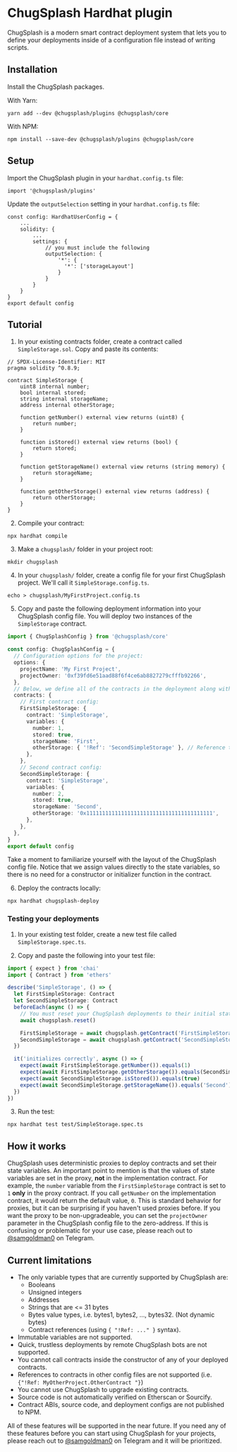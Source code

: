 # ChugSplash Hardhat plugin

ChugSplash is a modern smart contract deployment system that lets you to define your deployments inside of a configuration file instead of writing scripts.

## Installation
Install the ChugSplash packages.

With Yarn:
```
yarn add --dev @chugsplash/plugins @chugsplash/core
```
With NPM:
```
npm install --save-dev @chugsplash/plugins @chugsplash/core
```

## Setup
Import the ChugSplash plugin in your `hardhat.config.ts` file:
```
import '@chugsplash/plugins'
```

Update the `outputSelection` setting in your `hardhat.config.ts` file:
```
const config: HardhatUserConfig = {
    ...
    solidity: {
        ...
        settings: {
            // you must include the following
            outputSelection: {
                '*': {
                  '*': ['storageLayout']
                }
            }
        }
    }
}
export default config
```

## Tutorial
1. In your existing contracts folder, create a contract called `SimpleStorage.sol`. Copy and paste its contents:
```solidity
// SPDX-License-Identifier: MIT
pragma solidity ^0.8.9;

contract SimpleStorage {
    uint8 internal number;
    bool internal stored;
    string internal storageName;
    address internal otherStorage;

    function getNumber() external view returns (uint8) {
        return number;
    }

    function isStored() external view returns (bool) {
        return stored;
    }

    function getStorageName() external view returns (string memory) {
        return storageName;
    }

    function getOtherStorage() external view returns (address) {
        return otherStorage;
    }
}
```

2. Compile your contract:
```
npx hardhat compile
```

3. Make a `chugsplash/` folder in your project root:
```
mkdir chugsplash
```

4. In your `chugsplash/` folder, create a config file for your first ChugSplash project. We'll call it `SimpleStorage.config.ts`.
```
echo > chugsplash/MyFirstProject.config.ts
```

5. Copy and paste the following deployment information into your ChugSplash config file. You will deploy two instances of the `SimpleStorage` contract.
```typescript
import { ChugSplashConfig } from '@chugsplash/core'

const config: ChugSplashConfig = {
  // Configuration options for the project:
  options: {
    projectName: 'My First Project',
    projectOwner: '0xf39fd6e51aad88f6f4ce6ab8827279cfffb92266',
  },
  // Below, we define all of the contracts in the deployment along with their state variables.
  contracts: {
    // First contract config:
    FirstSimpleStorage: {
      contract: 'SimpleStorage',
      variables: {
        number: 1,
        stored: true,
        storageName: 'First',
        otherStorage: { '!Ref': 'SecondSimpleStorage' }, // Reference to SecondSimpleStorage
      },
    },
    // Second contract config:
    SecondSimpleStorage: {
      contract: 'SimpleStorage',
      variables: {
        number: 2,
        stored: true,
        storageName: 'Second',
        otherStorage: '0x1111111111111111111111111111111111111111',
      },
    },
  },
}
export default config
```

Take a moment to familiarize yourself with the layout of the ChugSplash config file. Notice that we assign values directly to the state variables, so there is no need for a constructor or initializer function in the contract.

6. Deploy the contracts locally:
```
npx hardhat chugsplash-deploy
```

### Testing your deployments

1. In your existing test folder, create a new test file called `SimpleStorage.spec.ts`.

2. Copy and paste the following into your test file:
```typescript
import { expect } from 'chai'
import { Contract } from 'ethers'

describe('SimpleStorage', () => {
  let FirstSimpleStorage: Contract
  let SecondSimpleStorage: Contract
  beforeEach(async () => {
    // You must reset your ChugSplash deployments to their initial state here
    await chugsplash.reset()

    FirstSimpleStorage = await chugsplash.getContract('FirstSimpleStorage')
    SecondSimpleStorage = await chugsplash.getContract('SecondSimpleStorage')
  })

  it('initializes correctly', async () => {
    expect(await FirstSimpleStorage.getNumber()).equals(1)
    expect(await FirstSimpleStorage.getOtherStorage()).equals(SecondSimpleStorage.address)
    expect(await SecondSimpleStorage.isStored()).equals(true)
    expect(await SecondSimpleStorage.getStorageName()).equals('Second')
  })
})
```

3. Run the test:
```
npx hardhat test test/SimpleStorage.spec.ts
```

## How it works

ChugSplash uses deterministic proxies to deploy contracts and set their state variables. An important point to mention is that the values of state variables are set in the proxy, **not** in the implementation contract. For example, the `number` variable from the `FirstSimpleStorage` contract is set to `1` **only** in the proxy contract. If you call `getNumber` on the implementation contract, it would return the default value, `0`. This is standard behavior for proxies, but it can be surprising if you haven't used proxies before. If you want the proxy to be non-upgradeable, you can set the `projectOwner` parameter in the ChugSplash config file to the zero-address. If this is confusing or problematic for your use case, please reach out to [@samgoldman0](https://t.me/samgoldman0) on Telegram.

## Current limitations
* The only variable types that are currently supported by ChugSplash are:
  * Booleans
  * Unsigned integers
  * Addresses
  * Strings that are <= 31 bytes
  * Bytes value types, i.e. bytes1, bytes2, …, bytes32. (Not dynamic bytes)
  * Contract references (using `{ "!Ref: ..." }` syntax).
* Immutable variables are not supported.
* Quick, trustless deployments by remote ChugSplash bots are not supported.
* You cannot call contracts inside the constructor of any of your deployed contracts.
* References to contracts in other config files are not supported (i.e. `{"!Ref: MyOtherProject.OtherContract "}`)
* You cannot use ChugSplash to upgrade existing contracts.
* Source code is not automatically verified on Etherscan or Sourcify.
* Contract ABIs, source code, and deployment configs are not published to NPM.

All of these features will be supported in the near future. If you need any of these features before you can start using ChugSplash for your projects, please reach out to [@samgoldman0](https://t.me/samgoldman0) on Telegram and it will be prioritized.